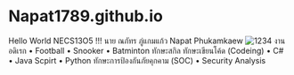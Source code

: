 # Napat1789.github.io
Hello World NECS13O5 !!!
    นาย ณภัทร ภู่แกมแก้ว
    Napat Phukamkaew
    ![1234](https://github.com/Napat1789/Napat1789.github.io/assets/136986618/8dc89bae-cfdf-41b9-b9f5-686919c4289d)
    งานอดิเรก
    • Football
    • Snooker
    • Batminton
    ทักษะสกิล
    ทักษะเขียนโค้ด (Codeing)
    • C#
    • Java Scpirt
    • Python
    ทักษะการป้องกันภัยคุกคาม (SOC)
    • Security Analysis
